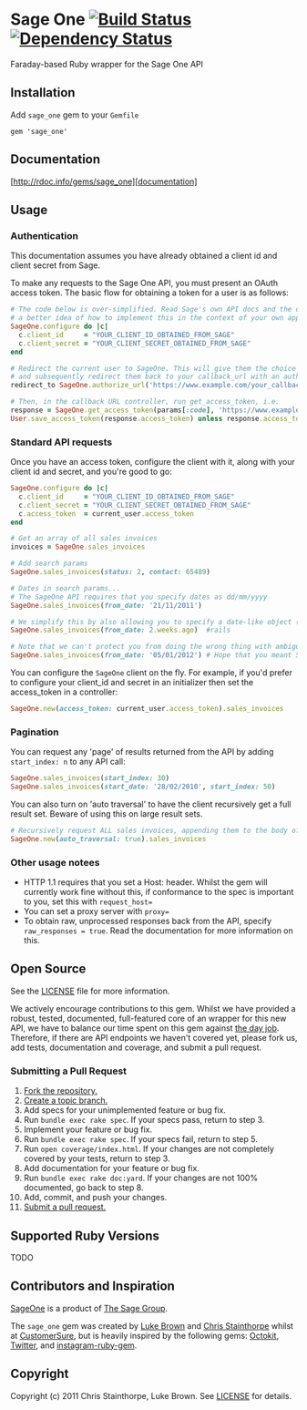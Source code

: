 # Sage One [![Build Status](https://secure.travis-ci.org/customersure/sage_one.png?branch=master)](https://travis-ci.org/customersure/sage_one) [![Dependency Status](https://gemnasium.com/7b1e86c3d9e3583a684d326a97ba06d0.png)](https://gemnasium.com/7b1e86c3d9e3583a684d326a97ba06d0)

Faraday-based Ruby wrapper for the Sage One API

## Installation
Add `sage_one` gem to your `Gemfile`

    gem 'sage_one'

## Documentation
[http://rdoc.info/gems/sage_one][documentation]

[documentation]: http://rdoc.info/gems/sage_one

## Usage
### Authentication
This documentation assumes you have already obtained a client id and client secret from Sage.

To make any requests to the Sage One API, you must present an OAuth access token. The basic flow for obtaining a token for a user is as follows:

```ruby
# The code below is over-simplified. Read Sage's own API docs and the documentation for SageOne::Oauth to get
# a better idea of how to implement this in the context of your own app.
SageOne.configure do |c|
  c.client_id     = "YOUR_CLIENT_ID_OBTAINED_FROM_SAGE"
  c.client_secret = "YOUR_CLIENT_SECRET_OBTAINED_FROM_SAGE"
end

# Redirect the current user to SageOne. This will give them the choice to link SageOne with your app.
# and subsequently redirect them back to your callback_url with an authorisation_code if they choose to do so.
redirect_to SageOne.authorize_url('https://www.example.com/your_callback_url')

# Then, in the callback URL controller, run get_access_token, i.e.
response = SageOne.get_access_token(params[:code], 'https://www.example.com/your_callback_url')
User.save_access_token(response.access_token) unless response.access_token.nil?
```

### Standard API requests
Once you have an access token, configure the client with it, along with your client id and secret, and you're good to go:

```ruby
SageOne.configure do |c|
  c.client_id     = "YOUR_CLIENT_ID_OBTAINED_FROM_SAGE"
  c.client_secret = "YOUR_CLIENT_SECRET_OBTAINED_FROM_SAGE"
  c.access_token  = current_user.access_token
end

# Get an array of all sales invoices
invoices = SageOne.sales_invoices

# Add search params
SageOne.sales_invoices(status: 2, contact: 65489)

# Dates in search params...
# The SageOne API requires that you specify dates as dd/mm/yyyy
SageOne.sales_invoices(from_date: '21/11/2011')

# We simplify this by also allowing you to specify a date-like object (anything that responds to strftime)
SageOne.sales_invoices(from_date: 2.weeks.ago)  #rails

# Note that we can't protect you from doing the wrong thing with ambiguous dates..
SageOne.sales_invoices(from_date: '05/01/2012') # Hope that you meant 5th January and not 1st May
```
You can configure the `SageOne` client on the fly. For example, if you'd prefer to configure your client_id and secret in an
initializer then set the access_token in a controller:

```ruby
SageOne.new(access_token: current_user.access_token).sales_invoices
```

### Pagination
You can request any 'page' of results returned from the API by adding `start_index: n` to any API call:

```ruby
SageOne.sales_invoices(start_index: 30)
SageOne.sales_invoices(start_date: '28/02/2010', start_index: 50)

```

You can also turn on 'auto traversal' to have the client recursively get a full result set. Beware of using this on large result sets.

```ruby
# Recursively request ALL sales invoices, appending them to the body of the request
SageOne.new(auto_traversal: true).sales_invoices
```

### Other usage notees
- HTTP 1.1 requires that you set a Host: header. Whilst the gem will currently work fine without this, if conformance to the spec is important to you, set this with `request_host=`
- You can set a proxy server with `proxy=`
- To obtain raw, unprocessed responses back from the API, specify `raw_responses = true`. Read the documentation for more information on this.


## Open Source
See the [LICENSE][] file for more information.

We actively encourage contributions to this gem. Whilst we have provided a robust, tested, documented, full-featured core of an wrapper for this new API, we have to balance our time spent on this gem against [the day job][cs].
Therefore, if there are API endpoints we haven't covered yet, please fork us, add tests, documentation and coverage, and submit a pull request.

### Submitting a Pull Request
1. [Fork the repository.][fork]
2. [Create a topic branch.][branch]
3. Add specs for your unimplemented feature or bug fix.
4. Run `bundle exec rake spec`. If your specs pass, return to step 3.
5. Implement your feature or bug fix.
6. Run `bundle exec rake spec`. If your specs fail, return to step 5.
7. Run `open coverage/index.html`. If your changes are not completely covered
   by your tests, return to step 3.
8. Add documentation for your feature or bug fix.
9. Run `bundle exec rake doc:yard`. If your changes are not 100% documented, go
   back to step 8.
10. Add, commit, and push your changes.
11. [Submit a pull request.][pr]

[fork]: http://help.github.com/fork-a-repo/
[branch]: http://learn.github.com/p/branching.html
[pr]: http://help.github.com/send-pull-requests/
[cs]: http://www.customersure.com/

## Supported Ruby Versions
TODO

## Contributors and Inspiration

[SageOne][sageone] is a product of [The Sage Group][sage].

The `sage_one` gem was created by [Luke Brown][luke] and [Chris Stainthorpe][chris] whilst at [CustomerSure][cs], but is heavily inspired by the following gems: [Octokit][], [Twitter][], and [instagram-ruby-gem][].

[sage]: http://www.sage.com/
[sageone]: http://www.sageone.com/
[luke]: http://www.tsdbrown.com/
[chris]: http://www.randomcat.co.uk/
[octokit]: https://github.com/pengwynn/octokit/
[twitter]: https://github.com/sferik/twitter/
[instagram-ruby-gem]: https://github.com/Instagram/instagram-ruby-gem/

## Copyright
Copyright (c) 2011 Chris Stainthorpe, Luke Brown. See [LICENSE][] for details.

[license]: https://github.com/customersure/sage_one/blob/master/LICENSE
